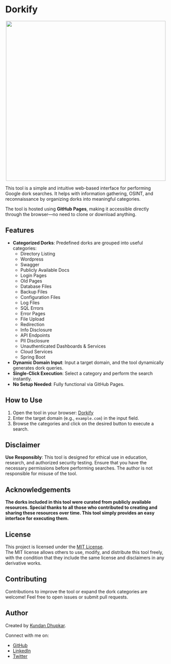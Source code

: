 # Dorkify

<p align="center">
  <img src="https://github.com/user-attachments/assets/9b9c4c0b-1aa1-4891-a420-7abeb7826b9d" width="500" />
</p>

This tool is a simple and intuitive web-based interface for performing Google dork searches. It helps with information gathering, OSINT, and reconnaissance by organizing dorks into meaningful categories. 

The tool is hosted using **GitHub Pages**, making it accessible directly through the browser—no need to clone or download anything.

## Features

- **Categorized Dorks**: Predefined dorks are grouped into useful categories:
  - Directory Listing
  - Wordpress
  - Swagger
  - Publicly Available Docs
  - Login Pages
  - Old Pages
  - Database Files
  - Backup Files
  - Configuration Files
  - Log Files
  - SQL Errors
  - Error Pages
  - File Upload
  - Redirection
  - Info Disclosure
  - API Endpoints
  - PII Disclosure
  - Unauthenticated Dashboards & Services
  - Cloud Services
  - Spring Boot
- **Dynamic Domain Input**: Input a target domain, and the tool dynamically generates dork queries.
- **Single-Click Execution**: Select a category and perform the search instantly.
- **No Setup Needed**: Fully functional via GitHub Pages.

## How to Use

1. Open the tool in your browser: [Dorkify](https://kundandhupkar.github.io/Dorkify)
2. Enter the target domain (e.g., `example.com`) in the input field.
3. Browse the categories and click on the desired button to execute a search.

## Disclaimer

**Use Responsibly**: This tool is designed for ethical use in education, research, and authorized security testing. Ensure that you have the necessary permissions before performing searches. The author is not responsible for misuse of the tool.

## Acknowledgements

**The dorks included in this tool were curated from publicly available resources. Special thanks to all those who contributed to creating and sharing these resources over time. This tool simply provides an easy interface for executing them.**

## License

This project is licensed under the [MIT License](LICENSE).  
The MIT license allows others to use, modify, and distribute this tool freely, with the condition that they include the same license and disclaimers in any derivative works.

## Contributing

Contributions to improve the tool or expand the dork categories are welcome! Feel free to open issues or submit pull requests.

## Author

Created by [Kundan Dhupkar](https://github.com/kundandhupkar). 

Connect with me on:

- [GitHub](https://github.com/kundandhupkar)
- [LinkedIn](https://linkedin.com/in/kundan-dhupkar)
- [Twitter](https://x.com/kundan_dhupkar)
